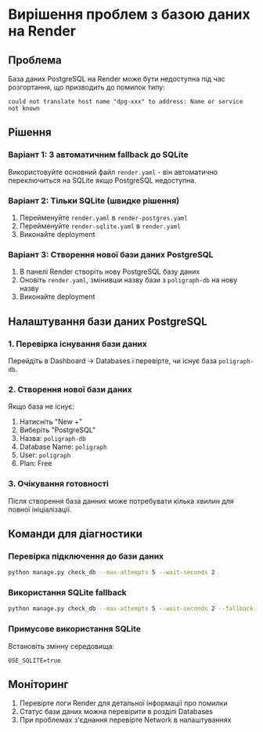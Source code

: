 # Вирішення проблем з базою даних на Render

## Проблема
База даних PostgreSQL на Render може бути недоступна під час розгортання, що призводить до помилок типу:
```
could not translate host name "dpg-xxx" to address: Name or service not known
```

## Рішення

### Варіант 1: З автоматичним fallback до SQLite
Використовуйте основний файл `render.yaml` - він автоматично переключиться на SQLite якщо PostgreSQL недоступна.

### Варіант 2: Тільки SQLite (швидке рішення)
1. Перейменуйте `render.yaml` в `render-postgres.yaml`
2. Перейменуйте `render-sqlite.yaml` в `render.yaml`
3. Виконайте deployment

### Варіант 3: Створення нової бази даних PostgreSQL
1. В панелі Render створіть нову PostgreSQL базу даних
2. Оновіть `render.yaml`, змінивши назву бази з `poligraph-db` на нову назву
3. Виконайте deployment

## Налаштування бази даних PostgreSQL

### 1. Перевірка існування бази даних
Перейдіть в Dashboard → Databases і перевірте, чи існує база `poligraph-db`.

### 2. Створення нової бази даних
Якщо база не існує:
1. Натисніть "New +"
2. Виберіть "PostgreSQL"
3. Назва: `poligraph-db`
4. Database Name: `poligraph`
5. User: `poligraph`
6. Plan: Free

### 3. Очікування готовності
Після створення база данних може потребувати кілька хвилин для повної ініціалізації.

## Команди для діагностики

### Перевірка підключення до бази даних
```bash
python manage.py check_db --max-attempts 5 --wait-seconds 2
```

### Використання SQLite fallback
```bash
python manage.py check_db --max-attempts 5 --wait-seconds 2 --fallback-sqlite
```

### Примусове використання SQLite
Встановіть змінну середовища:
```
USE_SQLITE=true
```

## Моніторинг

1. Перевірте логи Render для детальної інформації про помилки
2. Статус бази даних можна перевірити в розділі Databases
3. При проблемах з'єднання перевірте Network в налаштуваннях 